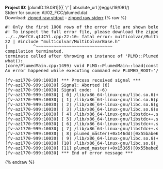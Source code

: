 **Project ID:** [plumID:19.081]({{ '/' | absolute_url }}eggs/19/081/)  
Stderr for source:  Al/02_FCC/plumed.dat   
Download: [zipped raw stdout](plumed.dat.plumed_master.stdout.txt.zip) - [zipped raw stderr](plumed.dat.plumed_master.stderr.txt.zip) 
{% raw %}
<pre>
#! Only the first 1000 rows of the error file are shown below
#! To inspect the full error file, please download the zipped raw stderr file above
../../RefCV.q1JCYl.cpp:22:10: fatal error: multicolvar/MultiColvarBase.h: No such file or directory
22 | #include "multicolvar/MultiColvarBase.h"
|          ^~~~~~~~~~~~~~~~~~~~~~~~~~~~~~~
compilation terminated.
terminate called after throwing an instance of 'PLMD::Plumed::ExceptionError'
what():
(core/PlumedMain.cpp:1499) void PLMD::PlumedMain::load(const std::string&)
An error happened while executing command env PLUMED_ROOT='/home/runner/opt/lib/plumed_master' PLUMED_VERSION='2.11.0-dev' PLUMED_HTMLDIR='/home/runner/opt/share/doc/plumed_master' PLUMED_INCLUDEDIR='/home/runner/opt/include' PLUMED_PROGRAM_NAME='plumed_master' PLUMED_IS_INSTALLED='yes' "/home/runner/opt/lib/plumed_master"/scripts/mklib.sh -n -o ./../../RefCV.2.11.0-dev.so ../../RefCV.cpp

[fv-az1770-999:10030] *** Process received signal ***
[fv-az1770-999:10030] Signal: Aborted (6)
[fv-az1770-999:10030] Signal code:  (-6)
[fv-az1770-999:10030] [ 0] /lib/x86_64-linux-gnu/libc.so.6(+0x45330)[0x7f6a6c045330]
[fv-az1770-999:10030] [ 1] /lib/x86_64-linux-gnu/libc.so.6(pthread_kill+0x11c)[0x7f6a6c09eb2c]
[fv-az1770-999:10030] [ 2] /lib/x86_64-linux-gnu/libc.so.6(gsignal+0x1e)[0x7f6a6c04527e]
[fv-az1770-999:10030] [ 3] /lib/x86_64-linux-gnu/libc.so.6(abort+0xdf)[0x7f6a6c0288ff]
[fv-az1770-999:10030] [ 4] /lib/x86_64-linux-gnu/libstdc++.so.6(+0xa5ff5)[0x7f6a6c4a5ff5]
[fv-az1770-999:10030] [ 5] /lib/x86_64-linux-gnu/libstdc++.so.6(+0xbb0da)[0x7f6a6c4bb0da]
[fv-az1770-999:10030] [ 6] /lib/x86_64-linux-gnu/libstdc++.so.6(_ZSt10unexpectedv+0x0)[0x7f6a6c4a5a55]
[fv-az1770-999:10030] [ 7] /lib/x86_64-linux-gnu/libstdc++.so.6(+0xa5a6f)[0x7f6a6c4a5a6f]
[fv-az1770-999:10030] [ 8] plumed_master(+0x146dd)[0x55babe6536dd]
[fv-az1770-999:10030] [ 9] /lib/x86_64-linux-gnu/libc.so.6(+0x2a1ca)[0x7f6a6c02a1ca]
[fv-az1770-999:10030] [10] /lib/x86_64-linux-gnu/libc.so.6(__libc_start_main+0x8b)[0x7f6a6c02a28b]
[fv-az1770-999:10030] [11] plumed_master(+0x15365)[0x55babe654365]
[fv-az1770-999:10030] *** End of error message ***
</pre>
{% endraw %}
